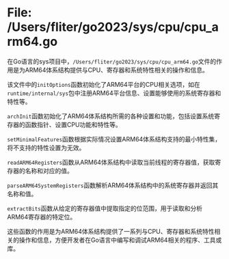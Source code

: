 # File: /Users/fliter/go2023/sys/cpu/cpu_arm64.go

在Go语言的sys项目中，`/Users/fliter/go2023/sys/cpu/cpu_arm64.go`文件的作用是为ARM64体系结构提供与CPU、寄存器和系统特性相关的操作和信息。

该文件中的`initOptions`函数初始化了ARM64平台的CPU相关选项，如在`runtime/internal/sys`包中注册ARM64平台信息、设置能够使用的系统寄存器和特性等。

`archInit`函数初始化了ARM64体系结构所需的各种设置和功能，包括设置系统寄存器的函数指针、设置CPU功能和特性等。

`setMinimalFeatures`函数根据实际情况设置ARM64体系结构支持的最小特性集，将不支持的特性设置为无效。

`readARM64Registers`函数从ARM64体系结构中读取当前线程的寄存器值，获取寄存器的名称和对应的值。

`parseARM64SystemRegisters`函数解析ARM64体系结构中的系统寄存器并返回其名称和值。

`extractBits`函数从给定的寄存器值中提取指定的位范围，用于读取和分析ARM64寄存器的特定位。

这些函数的作用是为ARM64体系结构提供了一系列与CPU、寄存器和系统特性相关的操作和信息，方便开发者在Go语言中编写和调试ARM64相关的程序、工具或库。


